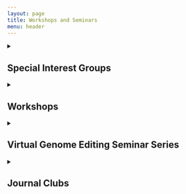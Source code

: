 ```yaml
---
layout: page
title: Workshops and Seminars
menu: header
---
```


<details>
  <summary><h2>Special Interest Groups</h2></summary>

1. Single Cell RNA Sequencing Special Interest Group
</details>

<details>
  <summary> <H2>Workshops</H2></summary>
  
1. Seminar - 4th February, 2019
[Introduction to CBU and Informatics Approach to Genomics](/documents/CBU_Seminar1_introduction_slides.pdf)<br>

2. Seminar - 11th March, 2019
[Understanding Transcriptomics with RNA Seq and Microarrays](/documents/CBU_Seminar2_Transcriptomics.pdf)<br>

3. Seminar - 28th May, 2019
[Variant Identification and Interpretation from Next Generation Sequencing](/documents/Variant_Identification_and_Interpretation_from_Next_Generation_Sequencing.pdf)<br>

4. Seminar - 1rst October, 2019
[Applications of Optical Genome Mapping] <br>

5. Seminar - 28th November, 2019
[Single Cell RNA-Sequencing: A Primer](/documents/Single-Cell_RNAseq_11252019(1).pdf)<br>

6. Seminar - 16th December, 2019
[Going Long with Nanopore Sequencing: An Update on Clinical Applications]<br>
</details>

<details>
  <summary> <h2>Virtual Genome Editing Seminar Series</h2></summary>

1. Seminar - 27th March, 2020
A mutation-independent CRISPR-Cas9-mediated gene targeting approach to treat a murine model of OTC deficiency  <br>
Lili Wang, University of Pennsylvania<br>

2. Seminar - 3rd March, 2020
Single-cell and Big Data Approaches for CRISPR Screening <br>
Wei Li, Childrens National Hospital<br>

3. Seminar - 17th April, 2020
How anti-CRISPR proteins inhibit CRISPR-Cas function<br>
Joe Bondy-Denomy, University of San Francisco<br>
Erik Sontheimer, University of Massachusetts Amherst<br>

4. Seminar - 6th May, 2020
CRISPResso2: Analysis of genome editing outcomes from deep sequencing data<br>
Luca Pinello, Massachusetts General Hospital<br>

5. Seminar - 5th June, 2020
Delivering RNA outside the liver by testing thousands of nanoparticles in vivo with DNA barcodes<br>
James Dahlman, Georgia Tech and Emory School of Medicine<br>

6. Seminar - 12th June 2020
Advancing genome editing through collaboration on consensus standards<br>
Samantha Maragh, NIST<br>
</details>

<details>
  <summary><h2>Journal Clubs</h2></summary>

1. [Genome Graphs](/documents/Genome_graphs_11-15-19.pdf)
2. [Pan Cancer analysis](/documents/Pan_can_analysis.pdf)
3. [Single Cell trajectory benchmark](/documents/single_cell_trajectory_benchmark.pdf)
</details>

